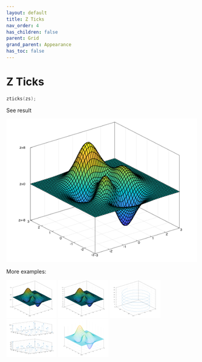 ```yaml
---
layout: default
title: Z Ticks
nav_order: 4
has_children: false
parent: Grid
grand_parent: Appearance
has_toc: false
---
```

# Z Ticks

```cpp
zticks(zs);
```


See result

[![example_zticks_1](zticks/zticks_1.png)](../https://github.com/alandefreitas/matplotplusplus/blob/master/examples/appearance/grid/zticks/zticks_1.cpp)

More examples:
    
[![example_zticks_2](zticks/zticks_2_thumb.png)](../https://github.com/alandefreitas/matplotplusplus/blob/master/examples/appearance/grid/zticks/zticks_2.cpp)  [![example_zticks_3](zticks/zticks_3_thumb.png)](../https://github.com/alandefreitas/matplotplusplus/blob/master/examples/appearance/grid/zticks/zticks_3.cpp)  [![example_zticks_4](zticks/zticks_4_thumb.png)](../https://github.com/alandefreitas/matplotplusplus/blob/master/examples/appearance/grid/zticks/zticks_4.cpp)  [![example_zticks_5](zticks/zticks_5_thumb.png)](../https://github.com/alandefreitas/matplotplusplus/blob/master/examples/appearance/grid/zticks/zticks_5.cpp)  [![example_zticks_6](zticks/zticks_6_thumb.png)](../https://github.com/alandefreitas/matplotplusplus/blob/master/examples/appearance/grid/zticks/zticks_6.cpp)

  


